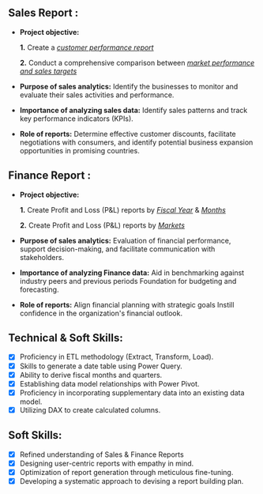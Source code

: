## Sales Report :


- **Project objective:** 

    **1.** Create a _[customer performance report](https://github.com/vip-99/Excel-Sales-Analytics/blob/main/Customer%20Performance%20Report.pdf)_ 

    **2.** Conduct a comprehensive comparison between _[market performance and sales targets](https://github.com/vip-99/Excel-Sales-Analytics/blob/main/Market%20Performance%20vs%20Target.pdf)_

- **Purpose of sales analytics:** Identify the businesses to monitor and evaluate their sales activities and performance.

- **Importance of analyzing sales data:** Identify sales patterns and track key performance indicators (KPIs).

- **Role of reports:** Determine effective customer discounts, facilitate negotiations with consumers, and identify potential business expansion opportunities in promising countries.


## Finance Report :

- **Project objective:** 

    **1.** Create Profit and Loss (P&L) reports by _[Fiscal Year](https://github.com/vip-99/Excel-Sales-Analytics/blob/main/P%20_%20L.pdf)_ & _[Months](https://github.com/vip-99/Excel-Sales-Analytics/blob/main/P%20_%20L%20Month.pdf)_ 

   **2.** Create Profit and Loss (P&L) reports by _[Markets](https://github.com/vip-99/Excel-Sales-Analytics/blob/main/exer%20P%20_%20L%20for%20market.pdf)_

- **Purpose of sales analytics:** Evaluation of financial performance, support decision-making, and facilitate communication with stakeholders.

- **Importance of analyzing Finance data:** Aid in benchmarking against industry peers and previous periods Foundation for budgeting and forecasting.

- **Role of reports:** Align financial planning with strategic goals Instill confidence in the organization's financial outlook.


## Technical & Soft Skills:
- [x]	Proficiency in ETL methodology (Extract, Transform, Load).
- [x]	Skills to generate a date table using Power Query.
- [x]	Ability to derive fiscal months and quarters.
- [x]	Establishing data model relationships with Power Pivot.
- [x]	Proficiency in incorporating supplementary data into an existing data model.
- [x]	Utilizing DAX to create calculated columns.

## Soft Skills:
- [x]	Refined understanding of Sales & Finance Reports
- [x]	Designing user-centric reports with empathy in mind.
- [x]	Optimization of report generation through meticulous fine-tuning.
- [x]	Developing a systematic approach to devising a report building plan.
